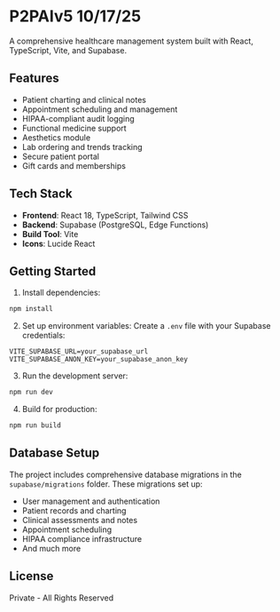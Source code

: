 # P2PAIv5 10/17/25

A comprehensive healthcare management system built with React, TypeScript, Vite, and Supabase.

## Features

- Patient charting and clinical notes
- Appointment scheduling and management
- HIPAA-compliant audit logging
- Functional medicine support
- Aesthetics module
- Lab ordering and trends tracking
- Secure patient portal
- Gift cards and memberships

## Tech Stack

- **Frontend**: React 18, TypeScript, Tailwind CSS
- **Backend**: Supabase (PostgreSQL, Edge Functions)
- **Build Tool**: Vite
- **Icons**: Lucide React

## Getting Started

1. Install dependencies:
```bash
npm install
```

2. Set up environment variables:
Create a `.env` file with your Supabase credentials:
```
VITE_SUPABASE_URL=your_supabase_url
VITE_SUPABASE_ANON_KEY=your_supabase_anon_key
```

3. Run the development server:
```bash
npm run dev
```

4. Build for production:
```bash
npm run build
```

## Database Setup

The project includes comprehensive database migrations in the `supabase/migrations` folder. These migrations set up:
- User management and authentication
- Patient records and charting
- Clinical assessments and notes
- Appointment scheduling
- HIPAA compliance infrastructure
- And much more

## License

Private - All Rights Reserved
